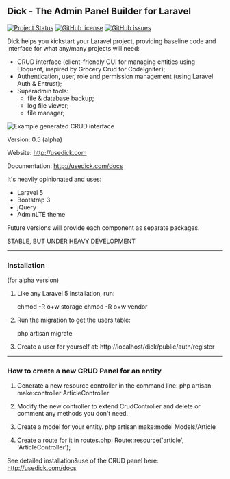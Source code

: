 ## Dick - The Admin Panel Builder for Laravel

[![Project Status](https://img.shields.io/badge/project-maintained-green.svg)](https://stillmaintained.com/tabacitu/dick)
[![GitHub license](https://img.shields.io/badge/license-GPLv3-blue.svg)](https://raw.githubusercontent.com/tabacitu/dick/master/LICENSE)
[![GitHub issues](https://img.shields.io/github/issues/tabacitu/dick.svg)](https://github.com/tabacitu/dick/issues)

Dick helps you kickstart your Laravel project, providing baseline code and interface for what any/many projects will need:
- CRUD interface (client-friendly GUI for managing entities using Eloquent, inspired by Grocery Crud for CodeIgniter);
- Authentication, user, role and permission management (using Laravel Auth & Entrust);
- Superadmin tools:
    + file & database backup;
    + log file viewer;
    + file manager;

![Example generated CRUD interface](https://dl.dropboxusercontent.com/u/2431352/Screen%20Shot%202015-05-21%20at%2011.42.40.png)

Version: 0.5 (alpha)

Website: http://usedick.com

Documentation: http://usedick.com/docs



It's heavily opinionated and uses:
- Laravel 5
- Bootstrap 3
- jQuery
- AdminLTE theme


Future versions will provide each component as separate packages.

STABLE, BUT UNDER HEAVY DEVELOPMENT

------------

### Installation
(for alpha version)


1. Like any Laravel 5 installation, run:

    chmod -R o+w storage
    chmod -R o+w vendor

2. Run the migration to get the users table:

    php artisan migrate

3. Create a user for yourself at:
http://localhost/dick/public/auth/register


------------

### How to create a new CRUD Panel for an entity

1. Generate a new resource controller in the command line:
php artisan make:controller ArticleController

2. Modify the new controller to extend CrudController and delete or comment any methods you don't need.

3. Create a model for your entity.
php artisan make:model Models/Article

4. Create a route for it in routes.php:
Route::resource('article', 'ArticleController');

See detailed installation&use of the CRUD panel here: http://usedick.com/docs
